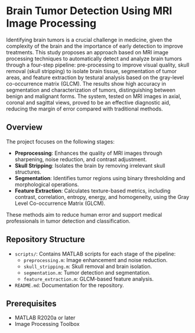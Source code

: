 # Brain Tumor Detection Using MRI Image Processing

Identifying brain tumors is a crucial challenge in medicine, given the complexity of the brain and the importance of early detection to improve treatments. This study proposes an approach based on MRI image processing techniques to automatically detect and analyze brain tumors through a four-step pipeline: pre-processing to improve visual quality, skull removal (skull stripping) to isolate brain tissue, segmentation of tumor areas, and feature extraction by testural analysis based on the gray-level co-occurrence matrix (GLCM). The results show high accuracy in segmentation and characterization of tumors, distinguishing between benign and malignant forms. The system, tested on MRI images in axial, coronal and sagittal views, proved to be an effective diagnostic aid, reducing the margin of error compared with traditional methods.
## Overview

The project focuses on the following stages:
- **Preprocessing**: Enhances the quality of MRI images through sharpening, noise reduction, and contrast adjustment.
- **Skull Stripping**: Isolates the brain by removing irrelevant skull structures.
- **Segmentation**: Identifies tumor regions using binary thresholding and morphological operations.
- **Feature Extraction**: Calculates texture-based metrics, including contrast, correlation, entropy, energy, and homogeneity, using the Gray Level Co-occurrence Matrix (GLCM).

These methods aim to reduce human error and support medical professionals in tumor detection and classification.

## Repository Structure

- `scripts/`: Contains MATLAB scripts for each stage of the pipeline:
  - `preprocessing.m`: Image enhancement and noise reduction.
  - `skull_stripping.m`: Skull removal and brain isolation.
  - `segmentation.m`: Tumor detection and segmentation.
  - `feature_extraction.m`: GLCM-based feature analysis.
- `README.md`: Documentation for the repository.

## Prerequisites

- MATLAB R2020a or later
- Image Processing Toolbox
